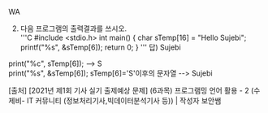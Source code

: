 WA  
  
2. 다음 프로그램의 출력결과를 쓰시오.  
'''C
#include <stdio.h> 
int main() 
{ 
    char sTemp[16] = "Hello Sujebi"; 
    printf("%s", &sTemp[6]); 
    return 0; 
}
'''
답) Sujebi  
  
print("%c", sTemp[6]); --> S  
print("%s", &sTemp[6]); sTemp[6]='S'이후의 문자열 --> Sujebi  
  
[출처] [2021년 제1회 기사 실기 출제예상 문제] (6과목) 프로그램밍 언어 활용 - 2 (수제비- IT 커뮤니티 (정보처리기사,빅데이터분석기사 등)) | 작성자 보안쌤  
